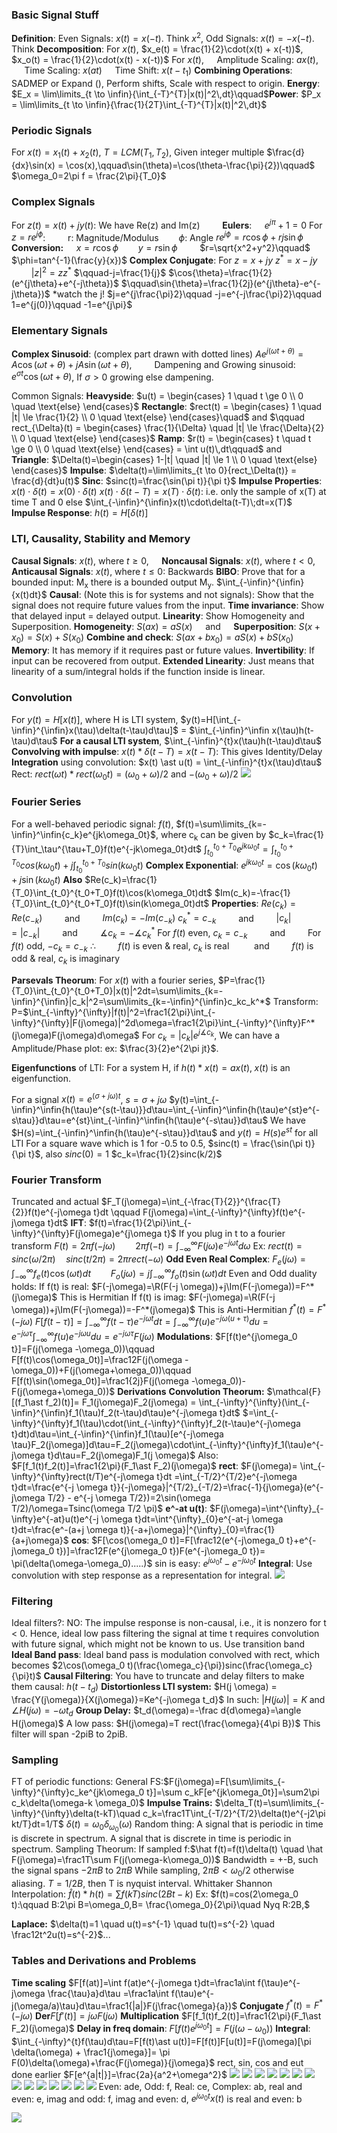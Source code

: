 ### Basic Signal Stuff
**Definition**: Even Signals: $x(t) = x(-t)$. Think $x^2$, Odd Signals: $x(t) = -x(-t)$. Think
**Decomposition**: For $x(t)$, $x_e(t) = \frac{1}{2}\cdot(x(t) + x(-t))$, $x_o(t) = \frac{1}{2}\cdot(x(t) - x(-t))$
For $x(t)$, $\quad$Amplitude Scaling: $ax(t)$, $\quad$ Time Scaling: $x(at)$ $\quad$Time Shift: $x(t-t_1)$
**Combining Operations**: SADMEP or Expand (), Perform shifts, Scale with respect to origin.
**Energy**: $E_x = \lim\limits_{t \to \infin}{\int_{-T}^{T}|x(t)|^2\,dt}\qquad$**Power**: $P_x = \lim\limits_{t \to \infin}{\frac{1}{2T}\int_{-T}^{T}|x(t)|^2\,dt}$
### Periodic Signals
For $x(t) = x_1(t) + x_2(t)$, $T = LCM(T_1, T_2)$, Given integer multiple
$\frac{d}{dx}\sin(x) = \cos(x),\qquad\sin(\theta)=\cos(\theta-\frac{\pi}{2})\qquad$ $\omega_0=2\pi f = \frac{2\pi}{T_0}$
### Complex Signals
For $z(t) = x(t) + jy(t)$: We have Re(z) and Im(z) $\qquad$**Eulers**: $\quad e^{j\pi}+1=0$
For  $z=re^{j\phi}$:$\qquad$ r: Magnitude/Modulus$\qquad\phi$: Angle 
$re^{j\phi} = r\cos{\phi} +rj\sin{\phi}$
**Conversion:** $\quad x=r\cos\phi\qquad$$y=r\sin\phi\qquad$ $r=\sqrt{x^2+y^2}\qquad$ $\phi=tan^{-1}(\frac{y}{x})$
**Complex Conjugate**: For $z=x+jy$
$z^*=x-jy$ $\qquad|z|^2=zz^*$ $\qquad-j=\frac{1}{j}$
$\cos{\theta}=\frac{1}{2}(e^{j\theta}+e^{-j\theta})$ $\qquad\sin{\theta}=\frac{1}{2j}(e^{j\theta}-e^{-j\theta})$ *watch the j!
$j=e^{j\frac{\pi}2}\qquad -j=e^{-j\frac{\pi}2}\qquad 1=e^{j(0)}\qquad -1=e^{j\pi}$
### Elementary Signals
**Complex Sinusoid**: (complex part drawn with dotted lines)
$Ae^{j(\omega t+\theta)} = A\cos(\omega t + \theta) + jA\sin(\omega t+\theta), \qquad$ Dampening and Growing sinusoid: $e^{\sigma t}\cos(\omega t + \theta)$, If $\sigma>0$ growing else dampening. 

Common Signals:
**Heavyside**: $u(t) = \begin{cases} 1 \quad t \ge 0 \\ 0 \quad \text{else} \end{cases}$
**Rectangle**: $rect(t) = \begin{cases} 1 \quad |t| \le \frac{1}{2} \\ 0 \quad \text{else} \end{cases}\quad$ and $\qquad rect_{\Delta}(t) = \begin{cases} \frac{1}{\Delta} \quad |t| \le \frac{\Delta}{2} \\ 0 \quad \text{else} \end{cases}$
**Ramp**: $r(t) = \begin{cases} t \quad t \ge 0 \\ 0 \quad \text{else} \end{cases} = \int u(t)\,dt\qquad$ and $\qquad$ **Triangle**: $\Delta(t)=\begin{cases} 1-|t| \quad |t| \le 1 \\ 0 \quad \text{else} \end{cases}$
**Impulse**: $\delta(t)=\lim\limits_{t \to 0}{rect_\Delta(t)} = \frac{d}{dt}u(t)$
**Sinc**: $sinc(t)=\frac{\sin(\pi t)}{\pi t}$
**Impulse Properties**:
$x(t)\cdot\delta(t)=x(0)\cdot\delta(t)$
$x(t)\cdot\delta(t-T)=x(T)\cdot\delta(t)$: i.e. only the sample of x(T) at time T and 0 else
$\int_{-\infin}^{\infin}x(t)\cdot\delta(t-T)\;dt=x(T)$
**Impulse Response**: $h(t) = H[\delta(t)]$

### LTI, Causality, Stability and Memory
**Causal Signals**: $x(t)$, where $t\ge0$,$\quad$ **Noncausal Signals**: $x(t)$, where $t\lt0$,$\quad$**Anticausal Signals**: $x(t)$, where $t\le0$: Backwards
**BIBO**: Prove that for a bounded input: M<sub>x</sub> there is a bounded output M<sub>y</sub>. $\int_{-\infin}^{\infin}{x(t)dt}$
**Causal**: (Note this is for systems and not signals): Show that the signal does not require future values from the input.
**Time invariance**: Show that delayed input = delayed output.
**Linearity**: Show Homogeneity and Superposition. 
**Homogeneity**: $S(ax) = aS(x)\quad$ and $\quad$**Superposition**: $S(x+ x_0) = S(x) + S(x_0)$
**Combine and check**: $S(ax + bx_0) = aS(x) + bS(x_0)$
**Memory**: It has memory if it requires past or future values.
**Invertibility**: If input can be recovered from output.
**Extended Linearity**: Just means that linearity of a sum/integral holds if the function inside is linear.
### Convolution
For $y(t)=H[x(t)]$, where H is LTI system, $y(t)=H[\int_{-\infin}^{\infin}x(\tau)\delta(t-\tau)d\tau]$
= $\int_{-\infin}^\infin x(\tau)h(t-\tau)d\tau$
**For a causal LTI system**, $\int_{-\infin}^{t}x(\tau)h(t-\tau)d\tau$
**Convolving with impulse**: $x(t)\ast\delta(t-T) = x(t-T)$: This gives Identity/Delay
**Integration** using convolution: $x(t) \ast u(t) = \int_{-\infin}^{t}x(\tau)d\tau$
Rect:
$rect(\omega t)\ast rect(\omega_0t)=(\omega_0 + \omega)/2$ and $-(\omega_0 + \omega)/2$ 
![](https://lh6.googleusercontent.com/hNiXiuxCAgx1sWfnLTLw6QK8JKwOGfMO1YHsSaA06SiUZlgjMkO8nUgO7zz7qIhyws34VIcA6z4mhgms9zrXcNnQucAXQ_6a91lSJwy4YEM-iXzvxKd_e0weJtlNBXMJMMzRR0eI4nrIVLSMiVahIPIUnPlKbvEIXjZ3agT80xFo2tyNJwGm6hndqfniP28DcA)

### Fourier Series
For a well-behaved periodic signal: $f(t)$,
$f(t)=\sum\limits_{k=-\infin}^\infin{c_k}e^{jk\omega_0t}$, where c<sub>k</sub> can be given by
$c_k=\frac{1}{T}\int_\tau^{\tau+T_0}f(t)e^{-jk\omega_0t}dt$
$\int_{t_0}^{t_0+T_0}e^{jk\omega_0t}=\int_{t_0}^{t_0+T_0}cos({k\omega_0t)} + j\int_{t_0}^{t_0+T_0}sin({k\omega_0t)}$
**Complex Exponential**: $e^{jk\omega_0 t}=\cos(k\omega_0 t) + j\sin(k\omega_0 t)$
**Also**
$Re(c_k)=\frac{1}{T_0}\int_{t_0}^{t_0+T_0}f(t)\cos(k\omega_0t)dt$
$Im(c_k)=-\frac{1}{T_0}\int_{t_0}^{t_0+T_0}f(t)\sin(k\omega_0t)dt$
**Properties**:
$Re(c_k) = Re(c_{-k})\qquad$ and $\qquad Im(c_k) = -Im(c_{-k})$
$c_k^\ast=c_{-k}\qquad$ and $\qquad |c_k|=|c_{-k}|\qquad$ and $\qquad\measuredangle c_k=-\measuredangle c_{k}^\ast$
For $f(t)$ even, $c_k=c_{-k}\qquad$ and $\qquad$For $f(t)$ odd, $-c_k=c_{-k}$
$\therefore$ $\qquad f(t)$ is even & real, $c_k$ is real $\qquad$ and $\qquad f(t)$ is odd & real, $c_k$ is imaginary

**Parsevals Theorum**:
For $x(t)$ with a fourier series,
$P=\frac{1}{T_0}\int_{t_0}^{t_0+T_0}|x(t)|^2dt=\sum\limits_{k=-\infin}^{\infin}|c_k|^2=\sum\limits_{k=-\infin}^{\infin}c_kc_k^*$
Transform: P=$\int_{-\infty}^{\infty}|f(t)|^2=\frac1{2\pi}\int_{-\infty}^{\infty}|F(j\omega)|^2d\omega=\frac1{2\pi}\int_{-\infty}^{\infty}F^*(j\omega)F(j\omega)d\omega$
For $c_k=|c_k|e^{j\measuredangle c_k}$, We can have a Amplitude/Phase plot: ex: $\frac{3}{2}e^{2\pi jt}$.

**Eigenfunctions** of LTI:
For a system H, if $h(t)\ast x(t)=ax(t),\; x(t)$ is an eigenfunction.

For a signal $x(t) = e^{(\sigma+j\omega)t}$, $s=\sigma+j\omega$
$y(t)=\int_{-\infin}^\infin{h(\tau)e^{s(t-\tau)}}d\tau=\int_{-\infin}^\infin{h(\tau)e^{st}e^{-s\tau}}d\tau=e^{st}\int_{-\infin}^\infin{h(\tau)e^{-s\tau}}d\tau$
We have $H(s)=\int_{-\infin}^\infin{h(\tau)e^{-s\tau}}d\tau$ and $y(t) = H(s)e^{st}$ for all LTI
For a square wave which is 1 for -0.5 to 0.5,
$sinc(t) = \frac{\sin(\pi t)}{\pi t}$, also $sinc(0)=1$
$c_k=\frac{1}{2}sinc(k/2)$
### Fourier Transform
Truncated and actual $F_T(j\omega)=\int_{-\frac{T}{2}}^{\frac{T}{2}}f(t)e^{-j\omega t}dt \qquad F(j\omega)=\int_{-\infty}^{\infty}f(t)e^{-j\omega t}dt$ 
**IFT**: $f(t)=\frac{1}{2\pi}\int_{-\infty}^{\infty}F(j\omega)e^{j\omega t}$
If you plug in t to a fourier transform $F(t) = 2\pi f(-j\omega) \qquad 2\pi f(-t)=\int_{-\infty}^{\infty}F(j\omega)e^{-j \omega t}d \omega$
Ex: $rect(t)=sinc(\omega/2\pi) \quad sinc(t/2\pi)=2\pi rect(-\omega)$
**Odd Even Real Complex**: 
$F_e(j\omega)=\int_{-\infty}^{\infty}f_e(t)\cos(\omega t)dt \qquad F_o(j\omega)=j\int_{-\infty}^{\infty}f_o(t)\sin(\omega t)dt$ 
Even and Odd duality holds:
If f(t) is real: $F(-j\omega)=\R(F(-j \omega))+j\Im(F(-j\omega))=F^*(j\omega)$ This is Hermitian
If f(t) is imag: $F(-j\omega)=\R(F(-j \omega))+j\Im(F(-j\omega))=-F^*(j\omega)$ This is Anti-Hermitian
$f^*(t)=F^*(-j \omega)$
$F[f(t-\tau)]=\int_{-\infty}^{\infty}f(t-\tau)e^{-j\omega t}dt=\int_{-\infty}^{\infty}f(u)e^{-j\omega(u+\tau)}du=e^{-j\omega\tau}\int_{-\infty}^{\infty}f(u)e^{-j\omega u}du=e^{-j\omega \tau}F(j\omega)$
**Modulations**:
$F[f(t)e^{j\omega_0 t}]=F(j(\omega -\omega_0))\qquad F[f(t)\cos(\omega_0t)]=\frac12F(j(\omega -\omega_0))+F(j(\omega+\omega_0))\qquad F[f(t)\sin(\omega_0t)]=\frac1{2j}F(j(\omega -\omega_0))-F(j(\omega+\omega_0))$
**Derivations**
**Convolution Theorum:** $\mathcal{F}[(f_1\ast f_2)(t)]= F_1(j\omega)F_2(j\omega) = \int_{-\infty}^{\infty}(\int_{-\infin}^{\infin}f_1(\tau)f_2(t-\tau)d\tau)e^{-j\omega t}dt$
$=\int_{-\infty}^{\infty}f_1(\tau)\cdot(\int_{-\infty}^{\infty}f_2(t-\tau)e^{-j\omega t}dt)d\tau=\int_{-\infin}^{\infin}f_1(\tau)[e^{-j\omega \tau}F_2(j\omega)]d\tau=F_2(j\omega)\cdot\int_{-\infty}^{\infty}f_1(\tau)e^{-j\omega t}d\tau=F_2(j\omega)F_1(j \omega)$
Also: $F[f_1(t)f_2(t)]=\frac1{2\pi}(F_1\ast F_2)(j\omega)$
**rect**: $F(j\omega)= \int_{-\infty}^{\infty}rect(t/T)e^{-j\omega t}dt =\int_{-T/2}^{T/2}e^{-j\omega t}dt=\frac{e^{-j \omega t}}{-j\omega}|^{T/2}_{-T/2}=\frac{-1}{j\omega}(e^{-j\omega T/2} - e^{-j \omega T/2})=2\sin(\omega T/2)/\omega=Tsinc(\omega T/2 \pi)$
**e^-at u(t)**: $F(j\omega)=\int^{\infty}_{-\infty}e^{-at}u(t)e^{-j \omega t}dt=\int^{\infty}_{0}e^{-at-j \omega t}dt=\frac{e^-(a+j \omega t)}{-a+j\omega}|^{\infty}_{0}=\frac{1}{a+j\omega}$
**cos**: $F[\cos(\omega_0 t)]=F[\frac12(e^{-j\omega_0 t}+e^{-j\omega_0 t})]=\frac12F(e^{j\omega_0 t})F(e^{-j\omega_0 t})= \pi(\delta(\omega-\omega_0).....)$ sin is easy: $e^{j\omega_0 t}-e^{-j\omega_0 t}$
**Integral**: Use convolution with step response as a representation for integral.
**![](https://lh4.googleusercontent.com/Z4fcnD3VOkpvZ--btq4SzLfq6orpRb5sbNg9NvQco34yLa4iVvq_8SduZ_Bdkekln7LD_NibEByDIjr7Lvk4D_MJvx8uHKBV-NeZiA1g8nz5W1mt-ACiD6h8A0aHDQkla8pSAb28YTTUYO5gs8qq-Nd9PQoVes0-eTYLeiv-rup28kMMB3x4EEkatdqnoQlF3A)**

### Filtering
Ideal filters?: NO: The  impulse  response  is  non-causal,  i.e.,  it  is  nonzero  for  t <  0.  Hence,  ideal  low  pass  filtering  the  signal  at  time  t  requires  convolution  with  future  signal,  which  might  not  be  known  to  us. Use transition band
**Ideal Band pass**: Ideal band pass is modulation convolved with rect, which becomes $2\cos(\omega_0 t)(\frac{\omega_c}{\pi})sinc(\frac{\omega_c}{\pi}t)$
**Causal Filtering**: You have to truncate and delay filters to make them causal: $h(t-t_d)$
**Distortionless LTI system:** $H(j \omega) = \frac{Y(j\omega)}{X(j\omega)}=Ke^{-j\omega t_d}$
In such: $|H(j\omega)|=K$ and $\angle H(j\omega)=-\omega t_d$
**Group Delay:** $t_d(\omega)=-\frac d{d\omega}=\angle H(j\omega)$
A low pass: $H(j\omega)=T rect(\frac{\omega}{4\pi B})$ This filter will span -2piB to 2piB.

### Sampling
FT of periodic functions:
General FS:$F(j\omega)=F[\sum\limits_{-\infty}^{\infty}c_ke^{jk\omega_0 t}]=\sum c_kF[e^{jk\omega_0t}]=\sum2\pi c_k\delta(\omega-k \omega_0)$
**Impulse Trains:** $\delta_T(t)=\sum\limits_{-\infty}^{\infty}\delta(t-kT)\quad c_k=\frac1T\int_{-T/2}^{T/2}\delta(t)e^{-j2\pi kt/T}dt=1/T$
$\delta(t)=\omega_0 \delta_{\omega_0}(\omega)$
Random thing: A  signal  that  is  periodic  in  time  is  discrete  in  spectrum.  A  signal  that  is  discrete  in  time  is  periodic  in  spectrum.
Sampling Theorum:
If sampled f:$\hat f(t)=f(t)\delta(t) \quad \hat F(j\omega)=\frac1T\sum F(j(\omega-k\omega_0))$
Bandwidth = +-B, such the signal spans $-2\pi B$ to $2\pi B$
While sampling, $2\pi B<\omega_0 /2$ otherwise aliasing. $T=1/2B$, then T is nyquist interval.
Whittaker Shannon Interpolation:
$\hat f(t)\ast h(t)=\sum f(kT)sinc(2Bt-k)$
Ex: $f(t)=cos(2\omega_0 t):\qquad B:2\pi B=\omega_0,B= \frac{\omega_0}{2\pi}\quad Nyq R:2B,$

**Laplace:** $\delta(t)=1 \quad u(t)=s^{-1} \quad tu(t)=s^{-2} \quad \frac12t^2u(t)=s^{-2}$...

### Tables and Derivations and Problems
**Time scaling** $F[f(at)]=\int f(at)e^{-j\omega t}dt=\frac1a\int f(\tau)e^{-j\omega \frac{\tau}a}d\tau =\frac1a\int f(\tau)e^{-j(\omega/a)\tau}d\tau=\frac1{|a|}F(j\frac{\omega}{a})$
**Conjugate** $f^{\ast}(t)=F^{\ast}(-j\omega)$
**Der**$F[f'(t)]=j\omega F(j\omega)$
**Multiplication** $F[f_1(t)f_2(t)]=\frac1{2\pi}(F_1\ast F_2)(j\omega)$
**Delay in freq domain**: $F[f(t)e^{j\omega_0 t}]=F(j(\omega-\omega_0))$
**Integral**: $\int_{-\infty}^{t}f(\tau)d\tau=F[f(t)\ast u(t)]=F[f(t)]F[u(t)]=F(j\omega)[\pi \delta(\omega) + \frac1{j\omega}]=
\pi F(0)\delta(\omega)+\frac{F(j\omega)}{j\omega}$
rect, sin, cos and eut done earlier
$F[e^{a|t|}]=\frac{2a}{a^2+\omega^2}$
![](https://i.imgur.com/gSNUe10.png)
![](https://i.imgur.com/IaLY2Qv.png)
![](https://i.imgur.com/Jorduvn.png)
![](https://i.imgur.com/Q4u0xPw.png)
![](https://i.imgur.com/k6NnzIn.png)
![](https://i.imgur.com/PxXr4dA.png)
![](https://i.imgur.com/Ue4ecEV.png)
![](https://i.imgur.com/EKd64iD.png)
![](https://i.imgur.com/YZGA7jK.png)
![](https://i.imgur.com/yUD4AFV.png)
![](https://i.imgur.com/mNPpvNH.png)
![](https://i.imgur.com/MAm8XNn.png)
![](https://i.imgur.com/yo5xEs1.png)
![](https://i.imgur.com/q4LBfSf.png)
Even: ade, Odd: f, Real: ce, Complex: ab, real and even: e, imag and odd: f, imag and even: d, $e^{j\omega_0 t}x(t)$ is real and even: b

![](https://cdn.discordapp.com/attachments/1049105924343726080/1049435605597180014/image.png)